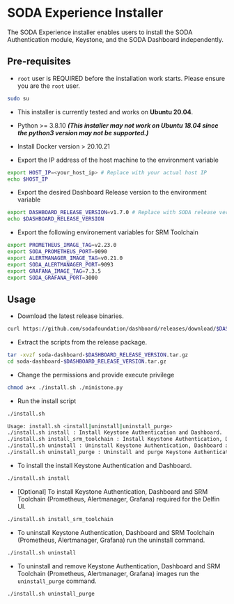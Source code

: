 # SODA Experience Installer

The SODA Experience installer enables users to install the SODA Authentication module, Keystone, and the SODA Dashboard independently.  


## Pre-requisites

- `root` user is REQUIRED before the installation work starts. Please ensure you are the `root` user.

```sh
sudo su
```

- This installer is currently tested and works on **Ubuntu 20.04**. 

- Python  >= 3.8.10 ***(This installer may not work on Ubuntu 18.04 since the python3 version may not be supported.)***

- Install Docker version > 20.10.21

- Export the IP address of the host machine to the environment variable

```sh
export HOST_IP=<your_host_ip> # Replace with your actual host IP
echo $HOST_IP
```

- Export the desired Dashboard Release version to the environment variable

```sh
export DASHBOARD_RELEASE_VERSION=v1.7.0 # Replace with SODA release version or docker tag for dashboard.
echo $DASHBOARD_RELEASE_VERSION
```

- Export the following environement variables for SRM Toolchain

```sh
export PROMETHEUS_IMAGE_TAG=v2.23.0
export SODA_PROMETHEUS_PORT=9090
export ALERTMANAGER_IMAGE_TAG=v0.21.0
export SODA_ALERTMANAGER_PORT=9093
export GRAFANA_IMAGE_TAG=7.3.5
export SODA_GRAFANA_PORT=3000
```
## Usage

- Download the latest release binaries.

```sh
curl https://github.com/sodafoundation/dashboard/releases/download/$DASHBOARD_RELEASE_VERSION/soda-dashboard-$DASHBOARD_RELEASE_VERSION.tar.gz
```

- Extract the scripts from the release package.

```sh
tar -xvzf soda-dashboard-$DASHBOARD_RELEASE_VERSION.tar.gz
cd soda-dashboard-$DASHBOARD_RELEASE_VERSION.tar.gz
```
- Change the permissions and provide execute privilege

```sh
chmod a+x ./install.sh ./ministone.py
```

- Run the install script

```sh
./install.sh

Usage: install.sh <install|uninstall|uninstall_purge>
./install.sh install : Install Keystone Authentication and Dashboard.
./install.sh install_srm_toolchain : Install Keystone Authentication, Dashboard and SRM Toolchain.
./install.sh uninstall : Uninstall Keystone Authentication, Dashboard and SRM Toolchain.
./install.sh uninstall_purge : Uninstall and purge Keystone Authentication, Dashboard and SRM Toolchain.
```

- To install the install Keystone Authentication and Dashboard.

```sh
./install.sh install
```

- [Optional] To install Keystone Authentication, Dashboard and SRM Toolchain (Prometheus, Alertmanager, Grafana) required for the Delfin UI.

```sh
./install.sh install_srm_toolchain
```

- To uninstall Keystone Authentication, Dashboard and SRM Toolchain (Prometheus, Alertmanager, Grafana) run the uninstall command.

```sh
./install.sh uninstall
```
- To uninstall and remove Keystone Authentication, Dashboard and SRM Toolchain (Prometheus, Alertmanager, Grafana) images run the `uninstall_purge` command.

```sh
./install.sh uninstall_purge
```





